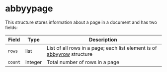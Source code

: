 # abbyypage

This structure stores information about a page in a document and has two fields:

| Field   | Type    | Description                                                  |
| ------- | ------- | ------------------------------------------------------------ |
| `rows`  | list    | List of all rows in a page; each list element is of [abbyyrow](https://github.com/G1ANT-Robot/G1ANT.Addon/blob/develop/G1ANT.Addon.Ocr.AbbyyFineReader/G1ANT.Addon.Ocr.AbbyyFineReader/Structures/AbbyyRowStructure.md) structure |
| `count` | integer | Total number of rows in a page                               |


